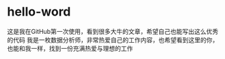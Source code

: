 # hello-word
这是我在GitHub第一次使用，看到很多大牛的文章，希望自己也能写出这么优秀的代码
我是一枚数据分析师，非常热爱自己的工作内容，也希望看到这里的你，也能和我一样，找到一份充满热爱与理想的工作
